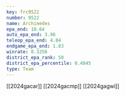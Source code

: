 ```yaml
---
key: frc9522
number: 9522
name: Archimedes
epa_end: 10.64
auto_epa_end: 3.96
teleop_epa_end: 4.84
endgame_epa_end: 1.83
winrate: 0.3256
district_epa_rank: 50
district_epa_percentile: 0.4845
type: Team
---
```

[[2024gacar]]
[[2024gacmp]]
[[2024gagwi]]
